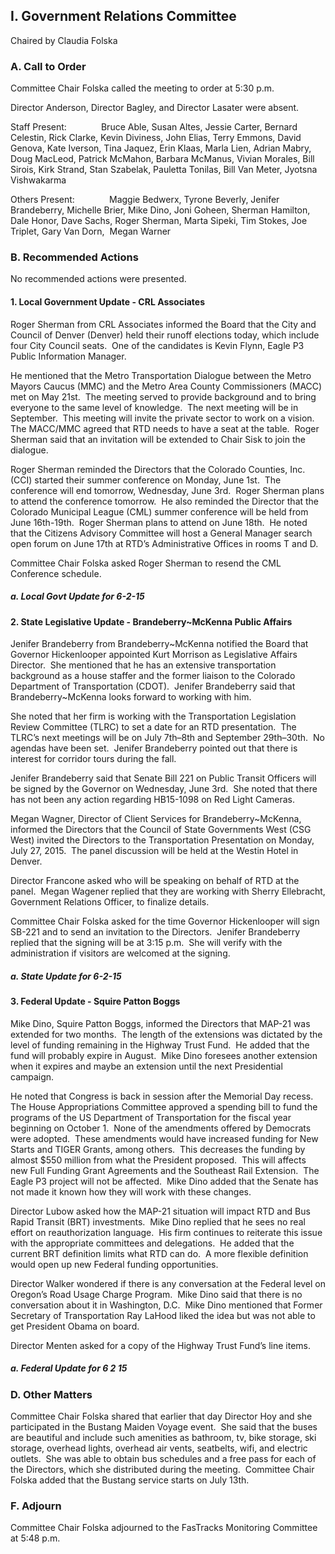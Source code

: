 ## I. Government Relations Committee

Chaired by Claudia Folska

### A. Call to Order

Committee Chair Folska called the meeting to order at 5:30 p.m.

Director Anderson, Director Bagley, and Director Lasater were absent.

Staff Present:              Bruce Able, Susan Altes, Jessie Carter, Bernard Celestin, Rick Clarke, Kevin Diviness, John Elias, Terry Emmons, David Genova, Kate Iverson, Tina Jaquez, Erin Klaas, Marla Lien, Adrian Mabry, Doug MacLeod, Patrick McMahon, Barbara McManus, Vivian Morales, Bill Sirois, Kirk Strand, Stan Szabelak, Pauletta Tonilas, Bill Van Meter, Jyotsna Vishwakarma

Others Present:              Maggie Bedwerx, Tyrone Beverly, Jenifer Brandeberry, Michelle Brier, Mike Dino, Joni Goheen, Sherman Hamilton, Dale Honor, Dave Sachs, Roger Sherman, Marta Sipeki, Tim Stokes, Joe Triplet, Gary Van Dorn,  Megan Warner

### B. Recommended Actions

No recommended actions were presented.

#### 1. Local Government Update - CRL Associates

Roger Sherman from CRL Associates informed the Board that the City and Council of Denver (Denver) held their runoff elections today, which include four City Council seats.  One of the candidates is Kevin Flynn, Eagle P3 Public Information Manager.

He mentioned that the Metro Transportation Dialogue between the Metro Mayors Caucus (MMC) and the Metro Area County Commissioners (MACC) met on May 21st.  The meeting served to provide background and to bring everyone to the same level of knowledge.  The next meeting will be in September.  This meeting will invite the private sector to work on a vision.  The MACC/MMC agreed that RTD needs to have a seat at the table.  Roger Sherman said that an invitation will be extended to Chair Sisk to join the dialogue.

Roger Sherman reminded the Directors that the Colorado Counties, Inc. (CCI) started their summer conference on Monday, June 1st.  The conference will end tomorrow, Wednesday, June 3rd.  Roger Sherman plans to attend the conference tomorrow.  He also reminded the Director that the Colorado Municipal League (CML) summer conference will be held from June 16th-19th.  Roger Sherman plans to attend on June 18th.  He noted that the Citizens Advisory Committee will host a General Manager search open forum on June 17th at RTD’s Administrative Offices in rooms T and D.

Committee Chair Folska asked Roger Sherman to resend the CML Conference schedule.

##### a. Local Govt Update for 6-2-15

#### 2. State Legislative Update - Brandeberry~McKenna Public Affairs

Jenifer Brandeberry from Brandeberry~McKenna notified the Board that Governor Hickenlooper appointed Kurt Morrison as Legislative Affairs Director.  She mentioned that he has an extensive transportation background as a house staffer and the former liaison to the Colorado Department of Transportation (CDOT).  Jenifer Brandeberry said that Brandeberry~McKenna looks forward to working with him.

She noted that her firm is working with the Transportation Legislation Review Committee (TLRC) to set a date for an RTD presentation.  The TLRC’s next meetings will be on July 7th–8th and September 29th–30th.  No agendas have been set.  Jenifer Brandeberry pointed out that there is interest for corridor tours during the fall.

Jenifer Brandeberry said that Senate Bill 221 on Public Transit Officers will be signed by the Governor on Wednesday, June 3rd.  She noted that there has not been any action regarding HB15-1098 on Red Light Cameras.

Megan Wagner, Director of Client Services for Brandeberry~McKenna, informed the Directors that the Council of State Governments West (CSG West) invited the Directors to the Transportation Presentation on Monday, July 27, 2015.  The panel discussion will be held at the Westin Hotel in Denver.

Director Francone asked who will be speaking on behalf of RTD at the panel.  Megan Wagener replied that they are working with Sherry Ellebracht, Government Relations Officer, to finalize details.

Committee Chair Folska asked for the time Governor Hickenlooper will sign SB-221 and to send an invitation to the Directors.  Jenifer Brandeberry replied that the signing will be at 3:15 p.m.  She will verify with the administration if visitors are welcomed at the signing.

##### a. State Update for 6-2-15

#### 3. Federal Update - Squire Patton Boggs

Mike Dino, Squire Patton Boggs, informed the Directors that MAP-21 was extended for two months.  The length of the extensions was dictated by the level of funding remaining in the Highway Trust Fund.  He added that the fund will probably expire in August.  Mike Dino foresees another extension when it expires and maybe an extension until the next Presidential campaign.

He noted that Congress is back in session after the Memorial Day recess.  The House Appropriations Committee approved a spending bill to fund the programs of the US Department of Transportation for the fiscal year beginning on October 1.  None of the amendments offered by Democrats were adopted.  These amendments would have increased funding for New Starts and TIGER Grants, among others.  This decreases the funding by almost $550 million from what the President proposed.  This will affects new Full Funding Grant Agreements and the Southeast Rail Extension.  The Eagle P3 project will not be affected.  Mike Dino added that the Senate has not made it known how they will work with these changes.

Director Lubow asked how the MAP-21 situation will impact RTD and Bus Rapid Transit (BRT) investments.  Mike Dino replied that he sees no real effort on reauthorization language.  His firm continues to reiterate this issue with the appropriate committees and delegations.  He added that the current BRT definition limits what RTD can do.  A more flexible definition would open up new Federal funding opportunities.

Director Walker wondered if there is any conversation at the Federal level on Oregon’s Road Usage Charge Program.  Mike Dino said that there is no conversation about it in Washington, D.C.  Mike Dino mentioned that Former Secretary of Transportation Ray LaHood liked the idea but was not able to get President Obama on board.

Director Menten asked for a copy of the Highway Trust Fund’s line items.

##### a. Federal Update for 6 2 15

### D. Other Matters

Committee Chair Folska shared that earlier that day Director Hoy and she participated in the Bustang Maiden Voyage event.  She said that the buses are beautiful and include such amenities as bathroom, tv, bike storage, ski storage, overhead lights, overhead air vents, seatbelts, wifi, and electric outlets.  She was able to obtain bus schedules and a free pass for each of the Directors, which she distributed during the meeting.  Committee Chair Folska added that the Bustang service starts on July 13th.

### F. Adjourn

Committee Chair Folska adjourned to the FasTracks Monitoring Committee at 5:48 p.m.